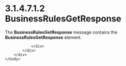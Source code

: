 <html dir="LTR" xmlns:mshelp="http://msdn.microsoft.com/mshelp" xmlns:ddue="http://ddue.schemas.microsoft.com/authoring/2003/5" xmlns:xlink="http://www.w3.org/1999/xlink" xmlns:tool="http://www.microsoft.com/tooltip">
    <head>
        <meta http-equiv="Content-Type" content="text/html; CHARSET=utf-8"></meta>
        <meta name="save" content="history"></meta>
        <title>3.1.4.7.1.2 BusinessRulesGetResponse</title>
        <xml>
            <mshelp:toctitle title="3.1.4.7.1.2 BusinessRulesGetResponse"></mshelp:toctitle>
            <mshelp:rltitle title="[MS-SSMDSWS-15]: BusinessRulesGetResponse"></mshelp:rltitle>
            <mshelp:keyword index="A" term="ea7ae53a-51b4-4891-ab34-4169fb0969b0"></mshelp:keyword>
            <mshelp:attr name="DCSext.ContentType" value="open specification"></mshelp:attr>
            <mshelp:attr name="AssetID" value="ea7ae53a-51b4-4891-ab34-4169fb0969b0"></mshelp:attr>
            <mshelp:attr name="TopicType" value="kbRef"></mshelp:attr>
            <mshelp:attr name="DCSext.Title" value="[MS-SSMDSWS-15]: BusinessRulesGetResponse" />
        </xml>
    </head>
    <body>
        <div id="header">
            <h1 class="heading">3.1.4.7.1.2 BusinessRulesGetResponse</h1>
        </div>
        <div id="mainSection">
            <div id="mainBody">
                <div id="allHistory" class="saveHistory"></div>
                <div id="sectionSection0" class="section" name="collapseableSection">
                    

<p>The <b>BusinessRulesGetResponse</b> message contains the <b>BusinessRulesGetResponse</b>
element.</p>


                </div>
            </div>
        </div>
    </body>
</html>
